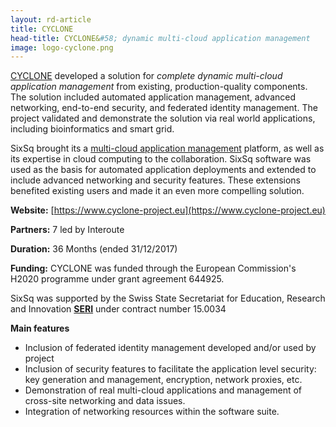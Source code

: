 ```yaml
---
layout: rd-article
title: CYCLONE
head-title: CYCLONE&#58; dynamic multi-cloud application management
image: logo-cyclone.png
---
```


[CYCLONE][web] developed a solution for *complete dynamic multi-cloud application management* from existing, production-quality components. The solution included automated application management, advanced networking, end-to-end security, and federated identity management. The project validated and demonstrate the solution via real world applications, including bioinformatics and smart grid.

SixSq brought its a [multi-cloud application management](https://nuvla.io/)
platform, as well as its expertise in cloud computing to the collaboration.  SixSq software was used as the basis for automated application deployments and extended to include advanced networking and security features. These extensions benefited existing users and made it an even more compelling solution. 

**Website:** [https://www.cyclone-project.eu](https://www.cyclone-project.eu)
 
**Partners:** 7 led by Interoute

**Duration:** 36 Months (ended 31/12/2017) 

**Funding:** CYCLONE was funded through the European Commission's H2020 programme under grant agreement 644925. 

SixSq was supported by the Swiss State Secretariat for Education, Research and Innovation **[SERI][seri]** under contract number 15.0034


**Main features**

 * Inclusion of federated identity management developed and/or used by project
 * Inclusion of security features to facilitate the application level security: key generation and  management, encryption, network proxies, etc.
 * Demonstration of real multi-cloud applications and management of cross-site networking and data issues.
 * Integration of networking resources within the software suite.


[web]: https://www.cyclone-project.eu
[interoute]: https://interoute.com
[seri]: https://www.sbfi.admin.ch/sbfi/en/home.html
